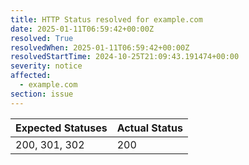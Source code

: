 ```yaml
---
title: HTTP Status resolved for example.com
date: 2025-01-11T06:59:42+00:00Z
resolved: True
resolvedWhen: 2025-01-11T06:59:42+00:00Z
resolvedStartTime: 2024-10-25T21:09:43.191474+00:00
severity: notice
affected:
  - example.com
section: issue
---
```


| Expected Statuses | Actual Status  |
|-------------------|----------------|
| 200, 301, 302 | 200 |

